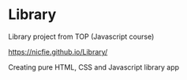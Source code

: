 # Library
Library project from TOP (Javascript course)

https://nicfie.github.io/Library/

Creating pure HTML, CSS and Javascript library app

